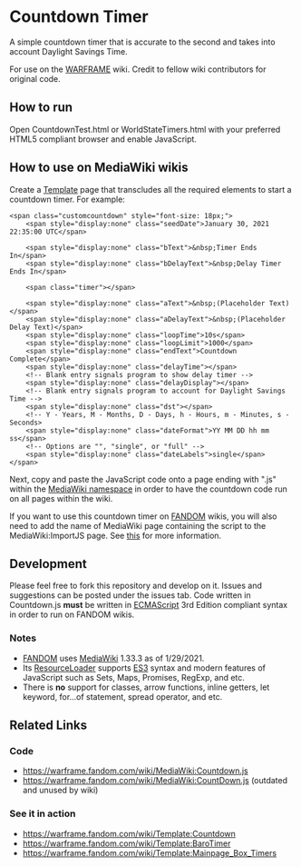 # Countdown Timer
A simple countdown timer that is accurate to the second and takes into account Daylight Savings Time.

For use on the [WARFRAME](https://warframe.fandom.com/wiki/WARFRAME_Wiki) wiki. Credit to fellow wiki contributors for original code.

## How to run
Open CountdownTest.html or WorldStateTimers.html with your preferred HTML5 compliant browser and enable JavaScript.

## How to use on MediaWiki wikis
Create a [Template](https://www.mediawiki.org/wiki/Help:Templates) page that transcludes all the required elements to start a countdown timer. For example:

    <span class="customcountdown" style="font-size: 18px;">
        <span style="display:none" class="seedDate">January 30, 2021 22:35:00 UTC</span>

        <span style="display:none" class="bText">&nbsp;Timer Ends In</span>
        <span style="display:none" class="bDelayText">&nbsp;Delay Timer Ends In</span>

        <span class="timer"></span>

        <span style="display:none" class="aText">&nbsp;(Placeholder Text)</span>
        <span style="display:none" class="aDelayText">&nbsp;(Placeholder Delay Text)</span>
        <span style="display:none" class="loopTime">10s</span>
        <span style="display:none" class="loopLimit">1000</span>
        <span style="display:none" class="endText">Countdown Complete</span>
        <span style="display:none" class="delayTime"></span>
        <!-- Blank entry signals program to show delay timer -->
        <span style="display:none" class="delayDisplay"></span>
        <!-- Blank entry signals program to account for Daylight Savings Time -->
        <span style="display:none" class="dst"></span>
        <!-- Y - Years, M - Months, D - Days, h - Hours, m - Minutes, s - Seconds>
        <span style="display:none" class="dateFormat">YY MM DD hh mm ss</span>
        <!-- Options are "", "single", or "full" -->
        <span style="display:none" class="dateLabels">single</span>
    </span>

Next, copy and paste the JavaScript code onto a page ending with ".js" within the [MediaWiki namespace](https://www.mediawiki.org/wiki/Help:Namespaces#MediaWiki) in order to have the countdown code run on all pages within the wiki.

If you want to use this countdown timer on [FANDOM](https://en.wikipedia.org/wiki/Fandom_(website)) wikis, you will also need to add the name of MediaWiki page containing the script to the MediaWiki:ImportJS page. See [this](https://community.fandom.com/wiki/Help:Including_additional_CSS_and_JS) for more information.

## Development
Please feel free to fork this repository and develop on it. Issues and suggestions can be posted under the issues tab. Code written in Countdown.js **must** be written in [ECMAScript](https://en.wikipedia.org/wiki/ECMAScript) 3rd Edition compliant syntax in order to run on FANDOM wikis.

### Notes
* [FANDOM](https://en.wikipedia.org/wiki/Fandom_(website)) uses [MediaWiki](https://en.wikipedia.org/wiki/MediaWiki) 1.33.3 as of 1/29/2021.
* Its [ResourceLoader](https://www.mediawiki.org/wiki/ResourceLoader) supports [ES3](https://www-archive.mozilla.org/js/language/E262-3.pdf) syntax and modern features of JavaScript such as Sets, Maps, Promises, RegExp, and etc.
* There is **no** support for classes, arrow functions, inline getters, let keyword, for...of statement, spread operator, and etc.

## Related Links
### Code
* https://warframe.fandom.com/wiki/MediaWiki:Countdown.js
* https://warframe.fandom.com/wiki/MediaWiki:CountDown.js (outdated and unused by wiki)

### See it in action
* https://warframe.fandom.com/wiki/Template:Countdown
* https://warframe.fandom.com/wiki/Template:BaroTimer
* https://warframe.fandom.com/wiki/Template:Mainpage_Box_Timers
